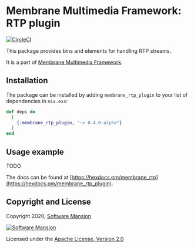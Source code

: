 # Membrane Multimedia Framework: RTP plugin

[![CircleCI](https://circleci.com/gh/membraneframework/membrane_rtp.svg?style=svg)](https://circleci.com/gh/membraneframework/membrane_rtp)

This package provides bins and elements for handling RTP streams.

It is a part of [Membrane Multimedia Framework](https://membraneframework.org).

## Installation

The package can be installed by adding `membrane_rtp_plugin` to your list of dependencies in `mix.exs`:

```elixir
def deps do
  [
    {:membrane_rtp_plugin, "~> 0.4.0-alpha"}
  ]
end
```

## Usage example

TODO

The docs can be found at [https://hexdocs.pm/membrane_rtp](https://hexdocs.pm/membrane_rtp_plugin).

## Copyright and License

Copyright 2020, [Software Mansion](https://swmansion.com/?utm_source=git&utm_medium=readme&utm_campaign=membrane_rtp)

[![Software Mansion](https://logo.swmansion.com/logo?color=white&variant=desktop&width=200&tag=membrane-github)](https://swmansion.com/?utm_source=git&utm_medium=readme&utm_campaign=membrane_rtp)

Licensed under the [Apache License, Version 2.0](LICENSE)
